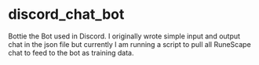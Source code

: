 # discord_chat_bot

Bottie the Bot used in Discord. I originally wrote simple input and output chat in the json file but currently I am running a script to pull all RuneScape chat to feed to the bot as training data.
